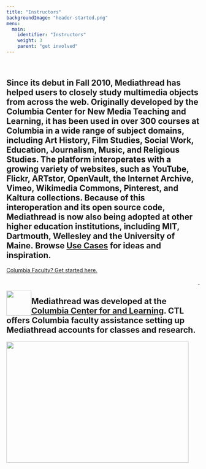 ```yaml
---
title: "Instructors"
backgroundImage: "header-started.png"
menu:
  main:
    identifier: "Instructors"
    weight: 3
    parent: "get involved"
---
```

<section class="section alt" id="promo">
<div class="container">
<div class="sutro-container sutro-header clearfix panel-panel ">
<div class="sutro-container-inner sutro-header-inner panel-panel-inner">

<div class="pane-content">
<div class="field field-name-body field-type-text-with-summary field-label-hidden"><div class="field-items"><div class="field-item even"><p style="text-align:right">&nbsp;</p>
<h2 class="code-ccnmtl">Since its debut in Fall 2010, Mediathread has helped users to closely study multimedia objects from across the web. Originally developed by the Columbia Center for New Media Teaching and Learning, it has been used in over 300 courses at Columbia in a wide range of subject domains, including Art History, Film Studies, Social Work, Education, Journalism, Music, and Religious Studies. The platform interoperates with a growing variety of websites, such as YouTube, Flickr, ARTstor, OpenVault, the Internet Archive, Vimeo, Wikimedia Commons, Pinterest, and Kaltura collections. Because of this interoperation and its open source code, Mediathread is now also being adopted at other higher education institutions, including MIT, Dartmouth, Wellesley and the University of Maine.&nbsp;Browse <a href="/cases/cases-columbia/">Use Cases</a> for ideas and inspiration.</h2>
</div></div></div>  </div>


</div>
</div>
</div>
</div>
</section>
<section class="section">
<div class="container">  
<div class="sutro-container sutro-column-content clearfix row-fluid">
<div class="sutro-column-content-region sutro-column1 sutro-column panel-panel span6 instructor-lblock">
<div class="sutro-column-content-region-inner sutro-column1-inner sutro-column-inner panel-panel-inner">
<div class="panel-pane pane-fieldable-panels-pane pane-fpid-38 code-ccnmtl pane-bundle-text">



<div class="pane-content">
<div class="fieldable-panels-pane">
<div class="field field-name-field-basic-text-text field-type-text-long field-label-hidden"><div class="field-items"><div class="field-item even"><p><a href="https://ctl.columbia.edu/support/educational-technologies/mediathread/" target="_blank" class="btn btn-lg btn-primary">Columbia Faculty? Get started here. </a></p><p style="text-align: right;"><a href="/cases/cases-columbia/">&nbsp;</a></p><p><img height="65" width="65" style="float: left;" class="media-element file-default" src="/images/ccnmtl-c.png" alt="" title=""></p><h2 class="code-ccnmtl">Mediathread was developed at the <a href="https://ctl.columbia.edu" target="_blank">Columbia Center for and Learning</a>. CTL offers Columbia faculty assistance setting up Mediathread accounts for classes and research.</h2></div></div></div></div>
</div>


</div>
</div>
</div>
<div class="sutro-column-content-region sutro-column2 sutro-column panel-panel span6">
<div class="sutro-column-content-region-inner sutro-column2-inner sutro-column-inner panel-panel-inner">
<div class="panel-pane pane-fieldable-panels-pane pane-fpid-40 code-ccnmtl pane-bundle-text">



<div class="pane-content">
<div class="fieldable-panels-pane">
<div class="field field-name-field-basic-text-text field-type-text-long field-label-hidden"><div class="field-items"><div class="field-item even"><p><img height="316" width="475" class="media-element file-default" src="/images/code-ccnmtl.png" alt="" title=""></p></div></div></div></div>
</div>


</div>
</div>
</div>
</div>
</div>
</section>
